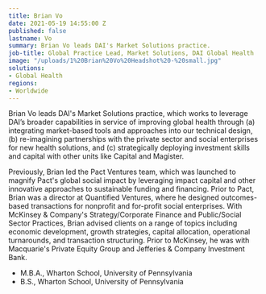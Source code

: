 ```yaml
---
title: Brian Vo
date: 2021-05-19 14:55:00 Z
published: false
lastname: Vo
summary: Brian Vo leads DAI's Market Solutions practice.
job-title: Global Practice Lead, Market Solutions, DAI Global Health
image: "/uploads/1%20Brian%20Vo%20Headshot%20-%20small.jpg"
solutions:
- Global Health
regions:
- Worldwide
---
```


Brian Vo leads DAI's Market Solutions practice, which works to leverage DAI’s broader capabilities in service of improving global health through (a) integrating market-based tools and approaches into our technical design, (b) re-imagining partnerships with the private sector and social enterprises for new health solutions, and (c) strategically deploying investment skills and capital with other units like Capital and Magister.
 
Previously, Brian led the Pact Ventures team, which was launched to magnify Pact's global social impact by leveraging impact capital and other innovative approaches to sustainable funding and financing. Prior to Pact, Brian was a director at Quantified Ventures, where he designed outcomes-based transactions for nonprofit and for-profit social enterprises. With McKinsey & Company's Strategy/Corporate Finance and Public/Social Sector Practices, Brian advised clients on a range of topics including economic development, growth strategies, capital allocation, operational turnarounds, and transaction structuring. Prior to McKinsey, he was with Macquarie's Private Equity Group and Jefferies & Company Investment Bank. 

* M.B.A., Wharton School, University of Pennsylvania
* B.S., Wharton School, University of Pennsylvania